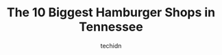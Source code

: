 ---
layout: ampstory
image: https://i0.wp.com/paketmu.com/wp-content/uploads/2023/06/tasty-delicious-burger-0-in-tennessee-1686367066.jpeg?resize=640,853
author: techidn
featured: false
description: Explore the diverse Hamburger Shop scene in Tennessee, home to an incredible selection of 10 establishments catering to every taste. Whether youre in search of iconic favorites or undiscove
title: The 10 Biggest Hamburger Shops in Tennessee
cover:
   title: The 10 Biggest Hamburger Shops in Tennessee
   subtitle: RICKPATE
   background: https://paketmu.com/wp-content/uploads/2023/06/tasty-delicious-burger-0-in-tennessee-1686367066.jpeg

pages: 
 - layout: thirds
   top: <h1>#1 The Pharmacy Burger Parlor & Beer Garden</h1>
   bottom: "<p>This place is truly a gem! We were all amazed at how good it is! It was the best black bean burger Ive ever had! I tried a bite of my husbands regular burger, which wa</p>"
   background: https://paketmu.com/wp-content/uploads/2023/06/tasty-delicious-burger-1-in-tennessee-1686367066.jpeg
   backgroundblur: true
 - layout: thirds
   top: <h1>#2 Burger Republic</h1>
   bottom: "<p>Amazing appetizers! I got the sliders as my meal, with a side of house made chips that have great flavor.My friend got the tater tot fondue as her meal and those were ama</p>"
   background: https://paketmu.com/wp-content/uploads/2023/06/tasty-delicious-burger-2-in-tennessee-1686367067.jpeg
   cta:
      link: https://paketmu.com/the-10-biggest-hamburger-shops-in-tennessee/
      text: The 10 Biggest Hamburger Shops in Tennessee
 - layout: thirds
   top: <h1>#3 Jack Browns Beer & Burger Joint Germantown</h1>
   bottom: "<p>Not too bad. Love the crinkle cut fries and ambiance. From the outside, its not much to look at and could easily be passed by. Inside, its magical and plenty of coz</p>"
   background: https://paketmu.com/wp-content/uploads/2023/06/tasty-delicious-burger-3-in-tennessee-1686367067.jpeg
   cta:
      link: https://paketmu.com/the-10-biggest-hamburger-shops-in-tennessee/
      text: The 10 Biggest Hamburger Shops in Tennessee
 - layout: thirds
   top: <h1>#4 Burger Republic</h1>
   bottom: "<p>1982 Providence Pkwy #101, Mt. Juliet, TN 37122, United States</p>"
   background: https://images.unsplash.com/photo-1462556791646-c201b8241a94?ixlib=rb-4.0.3&ixid=MnwxMjA3fDB8MHxwaG90by1wYWdlfHx8fGVufDB8fHx8&auto=format&fit=crop&w=640&h=853&q=80
   cta:
      link: https://paketmu.com/the-10-biggest-hamburger-shops-in-tennessee/
      text: The 10 Biggest Hamburger Shops in Tennessee
 - layout: thirds
   top: <h1>#5 Hopdoddy Burger Bar</h1>
   bottom: "<p>1805 21st Ave S, Nashville, TN 37212, United States</p>"
   background: https://images.unsplash.com/photo-1597773150796-e5c14ebecbf5?ixlib=rb-4.0.3&ixid=MnwxMjA3fDB8MHxwaG90by1wYWdlfHx8fGVufDB8fHx8&auto=format&fit=crop&w=640&h=853&q=80
   cta:
      link: https://paketmu.com/the-10-biggest-hamburger-shops-in-tennessee/
      text: The 10 Biggest Hamburger Shops in Tennessee
 - layout: thirds
   top: <h1>#6 Gabbys Burgers & Fries</h1>
   bottom: "<p>493 Humphreys St, Nashville, TN 37203, United States</p>"
   background: https://images.unsplash.com/photo-1547366785-564103df7e13?ixlib=rb-4.0.3&ixid=MnwxMjA3fDB8MHxwaG90by1wYWdlfHx8fGVufDB8fHx8&auto=format&fit=crop&w=640&h=853&q=80
   cta:
      link: https://paketmu.com/the-10-biggest-hamburger-shops-in-tennessee/
      text: The 10 Biggest Hamburger Shops in Tennessee
 - layout: thirds
   top: <h1>#7 Burger Republic</h1>
   bottom: "<p>6900 Lenox Village Dr #22, Nashville, TN 37211, United States</p>"
   background: https://images.unsplash.com/photo-1591393223703-56fe1347ac62?ixlib=rb-4.0.3&ixid=MnwxMjA3fDB8MHxwaG90by1wYWdlfHx8fGVufDB8fHx8&auto=format&fit=crop&w=640&h=853&q=80
   cta:
      link: https://paketmu.com/the-10-biggest-hamburger-shops-in-tennessee/
      text: The 10 Biggest Hamburger Shops in Tennessee
 - layout: thirds
   middle: Continue reading...
   background: https://images.unsplash.com/photo-1527066579998-dbbae57f45ce?ixlib=rb-4.0.3&ixid=MnwxMjA3fDB8MHxwaG90by1wYWdlfHx8fGVufDB8fHx8&auto=format&fit=crop&w=640&h=853&q=80
   cta:
      link: https://paketmu.com/the-10-biggest-hamburger-shops-in-tennessee/
      text: The 10 Biggest Hamburger Shops in Tennessee
      
---